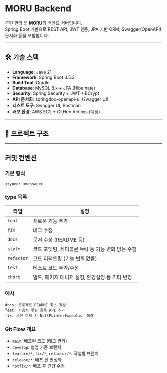 # MORU Backend

루틴 관리 앱 **MORU**의 백엔드 서버입니다.  
Spring Boot 기반으로 REST API, JWT 인증, JPA 기반 ORM, Swagger(OpenAPI) 문서화 등을 포함합니다.

---

## 🛠️ 기술 스택

- **Language**: Java 21
- **Framework**: Spring Boot 3.5.3
- **Build Tool**: Gradle
- **Database**: MySQL 8.x + JPA (Hibernate)
- **Security**: Spring Security + JWT + BCrypt
- **API 문서화**: springdoc-openapi-ui (Swagger UI)
- **테스트 도구**: Swagger UI, Postman
- **배포 환경**: AWS EC2 + GitHub Actions (예정)

---

## 📁 프로젝트 구조

---

## 커밋 컨벤션

### 기본 형식
```
<type>: <message>
```

### type 목록
| 타입         | 설명                            |
| ---------- | ----------------------------- |
| `feat`     | 새로운 기능 추가                     |
| `fix`      | 버그 수정                         |
| `docs`     | 문서 수정 (README 등)              |
| `style`    | 코드 포맷팅, 세미콜론 누락 등 기능 변화 없는 수정 |
| `refactor` | 코드 리팩토링 (기능 변화 없음)            |
| `test`     | 테스트 코드 추가/수정                  |
| `chore`    | 빌드, 패키지 매니저 설정, 환경설정 등 기타 변경  |

### 예시
```
docs: 프로젝트 README 최초 작성
feat: 사용자 루틴 등록 API 추가
fix: 루틴 삭제 시 NullPointerException 해결
```
### Git Flow 개요
- `main`: 배포된 코드 (태그 관리)
- `develop`: 협업 기준 브랜치
- `feature/*`, `fix/*`, `refactor/*`: 작업별 브랜치
- `release/*`: 배포 전 안정화
- `hotfix/*`: 배포 후 긴급 수정
